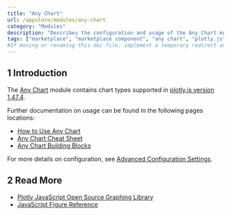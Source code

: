 ```yaml
---
title: "Any Chart"
url: /appstore/modules/any-chart
category: "Modules"
description: "Describes the configuration and usage of the Any Chart module, which is available in the Mendix Marketplace."
tags: ["marketplace", "marketplace component", "any chart", "plotly.js", "platform support"]
#If moving or renaming this doc file, implement a temporary redirect and let the respective team know they should update the URL in the product. See Mapping to Products for more details. 
---
```


## 1 Introduction

The [Any Chart](https://marketplace.mendix.com/link/component/106517/) module contains chart types supported in [plotly.js version 1.47.4](https://www.npmjs.com/package/plotly.js/v/1.47.4).

Further documentation on usage can be found in the following pages locations:

* [How to Use Any Chart](/howto/front-end/charts-any-usage)
* [Any Chart Cheat Sheet](/refguide/charts-any-cheat-sheet)
* [Any Chart Building Blocks](/refguide/charts-any-building-blocks)

For more details on configuration, see [Advanced Configuration Settings](https://github.com/mendixlabs/charts/blob/master/AdvancedCheatSheet.md).

## 2 Read More

* [Plotly JavaScript Open Source Graphing Library](https://plot.ly/javascript/)
* [JavaScript Figure Reference](https://plot.ly/javascript/reference)

